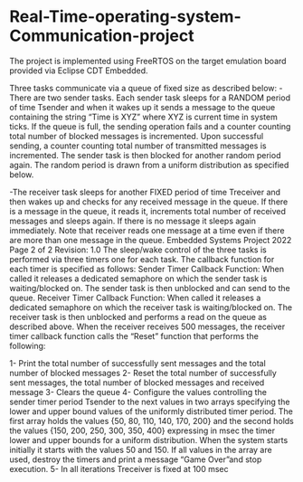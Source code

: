 # Real-Time-operating-system-Communication-project                    
 

The project is implemented using FreeRTOS on the target emulation board provided via Eclipse CDT
Embedded.

Three tasks communicate via a queue of fixed size as described below:
 -There are two sender tasks. Each sender task sleeps for a RANDOM period of time Tsender and when it 
  wakes up it sends a message to the queue containing the string “Time is XYZ” where XYZ is current time in 
  system ticks. If the queue is full, the sending operation fails and a counter counting total number of blocked 
  messages is incremented. Upon successful sending, a counter counting total number of transmitted messages 
  is incremented. The sender task is then blocked for another random period again. The random period is 
  drawn from a uniform distribution as specified below.
  
-The receiver task sleeps for another FIXED period of time Treceiver and then wakes up and checks for any 
received message in the queue. If there is a message in the queue, it reads it, increments total number of 
received messages and sleeps again. If there is no message it sleeps again immediately. Note that receiver 
reads one message at a time even if there are more than one message in the queue.
Embedded Systems Project 2022 Page 2 of 2 Revision: 1.0
The sleep/wake control of the three tasks is performed via three timers one for each task. The callback
function for each timer is specified as follows:
Sender Timer Callback Function: When called it releases a dedicated semaphore on which the sender task is
waiting/blocked on. The sender task is then unblocked and can send to the queue.
Receiver Timer Callback Function: When called it releases a dedicated semaphore on which the receiver task
is waiting/blocked on. The receiver task is then unblocked and performs a read on the queue as described
above. When the receiver receives 500 messages, the receiver timer callback function calls the “Reset”
function that performs the following:

 1- Print the total number of successfully sent messages and the total number of blocked messages
 2- Reset the total number of successfully sent messages, the total number of blocked messages
 and received message
 3- Clears the queue
 4- Configure the values controlling the sender timer period Tsender to the next values in two arrays
 specifying the lower and upper bound values of the uniformly distributed timer period. The first array
 holds the values {50, 80, 110, 140, 170, 200} and the second holds the values {150, 200, 250, 300, 
 350, 400} expressing in msec the timer lower and upper bounds for a uniform distribution. When the 
 system starts initially it starts with the values 50 and 150. If all values in the array are used, destroy 
 the timers and print a message “Game Over”and stop execution.
 5- In all iterations Treceiver is fixed at 100 msec
